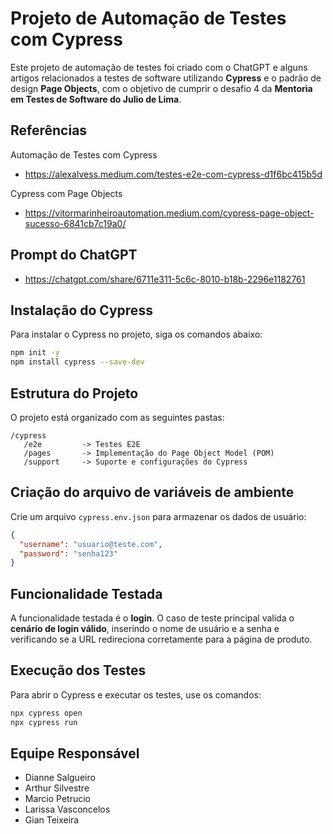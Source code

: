 
# Projeto de Automação de Testes com Cypress

Este projeto de automação de testes foi criado com o ChatGPT e alguns artigos relacionados a testes de software utilizando **Cypress** e o padrão de design **Page Objects**, com o objetivo de cumprir o desafio 4 da **Mentoria em Testes de Software do Julio de Lima**.

## Referências
Automação de Testes com Cypress
- https://alexalvess.medium.com/testes-e2e-com-cypress-d1f6bc415b5d

Cypress com Page Objects
- https://vitormarinheiroautomation.medium.com/cypress-page-object-sucesso-6841cb7c19a0/

## Prompt do ChatGPT
- https://chatgpt.com/share/6711e311-5c6c-8010-b18b-2296e1182761


## Instalação do Cypress

Para instalar o Cypress no projeto, siga os comandos abaixo:

```bash
npm init -y
npm install cypress --save-dev
```

## Estrutura do Projeto

O projeto está organizado com as seguintes pastas:

```
/cypress
   /e2e         -> Testes E2E
   /pages       -> Implementação do Page Object Model (POM)
   /support     -> Suporte e configurações do Cypress
```

## Criação do arquivo de variáveis de ambiente

Crie um arquivo `cypress.env.json` para armazenar os dados de usuário:

```json
{
  "username": "usuario@teste.com",
  "password": "senha123"
}
```

## Funcionalidade Testada

A funcionalidade testada é o **login**. O caso de teste principal valida o **cenário de login válido**, inserindo o nome de usuário e a senha e verificando se a URL redireciona corretamente para a página de produto.

## Execução dos Testes

Para abrir o Cypress e executar os testes, use os comandos:

```bash
npx cypress open  
npx cypress run   
```
## Equipe Responsável

- Dianne Salgueiro
- Arthur Silvestre
- Marcio Petrucio
- Larissa Vasconcelos 
- Gian Teixeira




